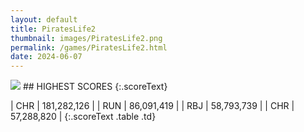 ```yaml
---
layout: default
title: PiratesLife2
thumbnail: images/PiratesLife2.png
permalink: /games/PiratesLife2.html
date: 2024-06-07
---
```


<img src="../images/PiratesLife2.png" class="gameThumbnail img-fluid mx-auto align-middle">
## HIGHEST SCORES
{:.scoreText}

| CHR | 181,282,126 | 
| RUN | 86,091,419 | 
| RBJ | 58,793,739 | 
| CHR | 57,288,820 | 
{:.scoreText .table .td}
